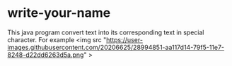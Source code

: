 # write-your-name
This java program convert text into its corresponding text in special character.
For example 
<img src "https://user-images.githubusercontent.com/20206625/28994851-aa117d14-79f5-11e7-8248-d22dd6263d5a.png" >
